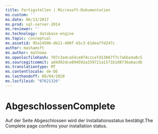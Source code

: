 ```yaml
---
title: Fertigstellen | Microsoft-Dokumentation
ms.custom: ''
ms.date: 06/13/2017
ms.prod: sql-server-2014
ms.reviewer: ''
ms.technology: database-engine
ms.topic: conceptual
ms.assetid: 95a14506-db11-490f-b5c3-61dea7fd247c
author: mashamsft
ms.author: mathoma
ms.openlocfilehash: f07c3a4ca54ce8f4c1cefd13067f7c7abba4a8c5
ms.sourcegitcommit: ad4d92dce894592a259721a1571b1d8736abacdb
ms.translationtype: MT
ms.contentlocale: de-DE
ms.lasthandoff: 08/04/2020
ms.locfileid: "87621326"
---
```

# <a name="complete"></a><span data-ttu-id="390a9-102">Abgeschlossen</span><span class="sxs-lookup"><span data-stu-id="390a9-102">Complete</span></span>
  <span data-ttu-id="390a9-103">Auf der Seite Abgeschlossen wird der Installationsstatus bestätigt.</span><span class="sxs-lookup"><span data-stu-id="390a9-103">The Complete page confirms your installation status.</span></span>  
  
  
